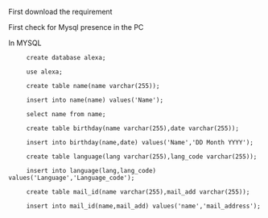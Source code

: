 First download the requirement


First check for Mysql presence in the PC

In MYSQL

         create database alexa;
         
         use alexa;
         
         create table name(name varchar(255));
         
         insert into name(name) values('Name');
         
         select name from name;
         
         create table birthday(name varchar(255),date varchar(255));
         
         insert into birthday(name,date) values('Name','DD Month YYYY');
         
         create table language(lang varchar(255),lang_code varchar(255));
         
         insert into language(lang,lang_code) values('Language','Language_code');
         
         create table mail_id(name varchar(255),mail_add varchar(255));
         
         insert into mail_id(name,mail_add) values('name','mail_address');
